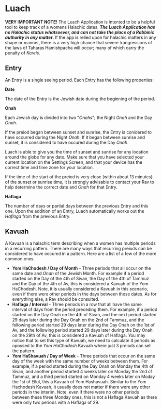 # Luach
**VERY IMPORTANT NOTE!**  The Luach Application is intented to be a helpful tool to keep track of a womens Halachic dates. ***The Luach Application has no Halachic status whatsoever, and can not take the place of a Rabbinic authority in any matter***. If the app is relied upon for halachic matters in any shape or manner, there is a very high chance that severe trangressions of the laws of Taharas Hamishpacha will occur; many of which carry the penalty of *Kareis*.
## **Entry**

An Entry is a single seeing period.
Each Entry has the following properties:

**Date**

The date of the Entry is the Jewish date during the beginning of the period.

**Onah**

Each Jewish day is divided into two "*Onahs*"; the Night *Onah* and the Day *Onah*.

If the preiod began between sunset and sunrise, the Entry is conidered to have occurred during the Night *Onah*.
If it began between sunrise and sunset, it is considered to have occured during the Day *Onah*.

Luach is able to give you the time of sunset and sunrise for any location around the globe for any date.
Make sure that you have selected your current location on the Settings Screen, and that your device has the correct time and time zone for your location.

If the time of the start of the preiod is very close (within about 13 minutes) of the sunset or sunrise time, it is strongly advisable to contact your Rav to help determine the correct date and *Onah* for that Entry.

**Haflaga**

The number of days or partial days between the previous Entry and this one.
Upon the addition of an Entry, Luach automatically works out the *Haflaga* from the previous Entry.

## **Kavuah**

A Kavuah is a halachic term describing when a women has multiple periods in a recurring pattern.
There are many ways that recurring preiods can be considered to have occured in a pattern.
Here are a list of a few of the more common ones.
* **Yom HaChodesh /  Day of Month** - Three periods that all occur on the same date and *Onah* of the Jewish Month. For example if a period started on the Day of the 4th of Sivan, the Day of the 4th of Tammuz and the Day of the 4th of Av, this is considered a Kavuah of the Yom HaChodesh. Note, it is usually considered a Kavuah in this scenario, even if there were other periods in the days between these dates. As for everything else, a Rav should be consulted.
* **Haflaga / Interval** - Three periods in a row that all have the same interval of days from the period preceding them. For example, if a period started on the Day Onah on the 4th of Sivan, and the next period started 29 days later during the Day Onah on the 2nd of Tammuz, and the following period started 29 days later during the Day Onah on the 1st of Av, and the following period started 29 days later during the Day Onah on the 29th of Av, this is considered a Kavuah of Haflaga. You may notice that to set this type of Kavuah, we need to calculate 4 periods as opossed to the *Yom HaChodesh* Kavuah where just 3 preiods can set the pattern.
* **Yom HaShavuah / Day of Week** - Three periods that occur on the same day of the week with the same number of weeks between them. For example, if a period started during the Day Onah on Monday the 4th of Sivan, and another period started 4 weeks later on Monday the 2nd of Tammuz, and a third period started on Monday 4 weeks later on Moday the 1st of Ellul, this a Kavuah of Yom Hashavuah. Similar to the Yom Hachodesh Kavuah, it usually does not matter if there were any other periods in the interim. Note, even if there were no other periods between these three Monday ones, this is not a Haflaga Kavuah as there were only two periods with a Haflaga of 29.